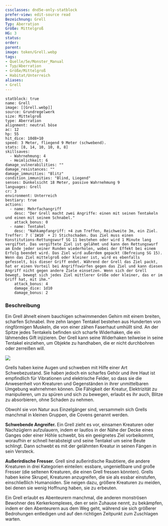 ```yaml
---
cssclasses: dnd5e-only-statblock
prefer-view: edit-source read
Bezeichnung: Grell
Typ: Aberration
Größe: Mittelgroß
HG: 3
status:
order:
parent:
image: token/Grell.webp
tags:
- Quelle/5e/Monster_Manual
- Typ/Aberration
- Größe/Mittelgroß
- Habitat/Unterreich
aliases: 
- Grell
---
```

```statblock
statblock: true
name: Grell
image: [[Grell.webp]]
source: Grundregelwerk
size: Mittelgroß
type: Aberration
alignment: neutral böse
ac: 12
hp: 55
hit_dice: 10d8+10
speed: 3 Meter, fliegend 9 Meter (schwebend).
stats: [8, 14, 10, 10, 8, 8]
skillsaves:
  - Wahrnehmung: 4
  - Heimlichkeit: 6
damage_vulnerabilities: ""
damage_resistances: ""
damage_immunities: "Blitz"
condition_immunities: "Blind, Liegend"
senses: Dunkelsicht 18 Meter, passive Wahrnehmung 9
languages: Grell
cr: 3
environment: Unterreich
bestiary: true
actions:
  - name: Mehrfachangriff
    desc: "Der Grell macht zwei Angriffe: einen mit seinen Tentakeln und einen mit seinem Schnabel."
    attack_bonus: 0
  - name: Tentakel
    desc: "Nahkampfangriff: +4 zum Treffen, Reichweite 3m, ein Ziel. Treffer: 7 (`1W10` + 2) Stichschaden. Das Ziel muss einen Konstitutions-Rettungswurf SG 11 bestehen oder wird 1 Minute lang vergiftet. Das vergiftete Ziel ist gelähmt und kann den Rettungswurf am Ende jeder seiner Runden wiederholen, wobei der Effekt bei einem Erfolg beendet wird. Das Ziel wird außerdem gepackt (Befreiung SG 15). Wenn das Ziel mittelgroß oder kleiner ist, wird es ebenfalls gefesselt, bis dieser Griff endet. Während der Grell das Ziel packt, hat er einen Vorteil bei Angriffswürfen gegen das Ziel und kann diesen Angriff nicht gegen andere Ziele einsetzen. Wenn sich der Grell bewegt, bewegt sich jedes Ziel mittlerer Größe oder kleiner, das er im Griff hat, mit ihm."
    attack_bonus: 4
    damage_dice: 1d10
    damage_bonus: 2
```

### Beschreibung

Ein Grell ähnelt einem bauchigen schwimmenden Gehirn mit einem breiten, scharfen Schnabel. Ihre zehn langen Tentakel bestehen aus Hunderten von ringförmigen Muskeln, die von einer zähen Faserhaut umhüllt sind. An der Spitze jedes Tentakels befinden sich scharfe Widerhaken, die ein lähmendes Gift injizieren. Der Grell kann seine Widerhaken teilweise in seine Tentakel einziehen, um Objekte zu handhaben, die er nicht durchbohren oder zerreißen will.

![](D&D/05%20-%20Wikipedia/Bestiarium/00-pictures/Grell.webp#token)

Grells haben keine Augen und schweben mit Hilfe einer Art Schwebezustand. Sie haben jedoch ein scharfes Gehör und ihre Haut ist empfindlich für Vibrationen und elektrische Felder, so dass sie die Anwesenheit von Kreaturen und Gegenständen in ihrer unmittelbaren Umgebung wahrnehmen können. Die Fähigkeit der Kreatur, Elektrizität zu manipulieren, um zu spüren und sich zu bewegen, erlaubt es ihr auch, Blitze zu absorbieren, ohne Schaden zu nehmen.

Obwohl sie von Natur aus Einzelgänger sind, versammeln sich Grells manchmal in kleinen Gruppen, die Covens genannt werden.

**Schwebende Angreifer.** Ein Grell zieht es vor, einsamen Kreaturen oder Nachzüglern aufzulauern, indem er lautlos in der Nähe der Decke eines Ganges oder einer Höhle schwebt, bis ein geeignetes Ziel vorbeikommt, woraufhin er schnell herabsteigt und seine Tentakel um seine Beute schlingt. Dann schwebt es mit der gelähmten Kreatur in seinen Fängen in sein Versteck.

**Außerirdische Fresser.** Grell sind außerirdische Raubtiere, die andere Kreaturen in drei Kategorien einteilen: essbare, ungenießbare und große Fresser (die seltenen Kreaturen, die einen Grell fressen könnten). Grells haben keine Skrupel, Kreaturen anzugreifen, die sie als essbar einstufen, einschließlich Humanoiden. Sie neigen dazu, größere Kreaturen zu meiden, bei denen sie wenig Hoffnung haben, sie zu erbeuten.

Ein Grell erlaubt es Abenteurern manchmal, die anderen monströsen Bewohner des Kerkerkomplexes, den er sein Zuhause nennt, zu bekämpfen, indem er den Abenteurern aus dem Weg geht, während sie sich größerer Bedrohungen entledigen und auf den richtigen Zeitpunkt zum Zuschlagen warten.